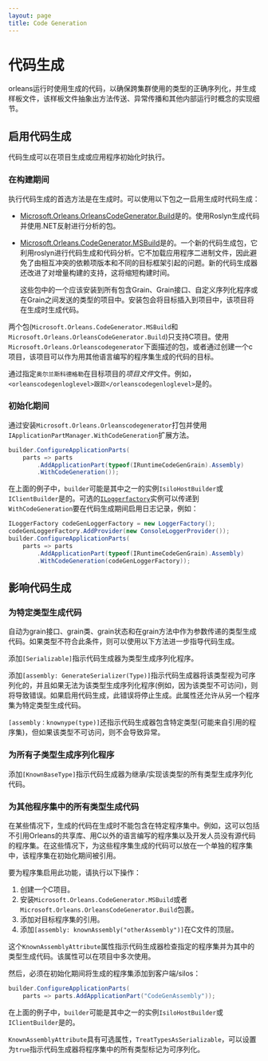 ```yaml
---
layout: page
title: Code Generation
---
```


# 代码生成

orleans运行时使用生成的代码，以确保跨集群使用的类型的正确序列化，并生成样板文件，该样板文件抽象出方法传送、异常传播和其他内部运行时概念的实现细节。

## 启用代码生成

代码生成可以在项目生成或应用程序初始化时执行。

### 在构建期间

执行代码生成的首选方法是在生成时。可以使用以下包之一启用生成时代码生成：

-   [Microsoft.Orleans.OrleansCodeGenerator.Build](https://www.nuget.org/packages/Microsoft.Orleans.OrleansCodeGenerator.Build/)是的。使用Roslyn生成代码并使用.NET反射进行分析的包。
-   [Microsoft.Orleans.CodeGenerator.MSBuild](https://www.nuget.org/packages/Microsoft.Orleans.CodeGenerator.MSBuild/)是的。一个新的代码生成包，它利用roslyn进行代码生成和代码分析。它不加载应用程序二进制文件，因此避免了由相互冲突的依赖项版本和不同的目标框架引起的问题。新的代码生成器还改进了对增量构建的支持，这将缩短构建时间。

    这些包中的一个应该安装到所有包含Grain、Grain接口、自定义序列化程序或在Grain之间发送的类型的项目中。安装包会将目标插入到项目中，该项目将在生成时生成代码。

两个包(`Microsoft.Orleans.CodeGenerator.MSBuild`和`Microsoft.Orleans.OrleansCodeGenerator.Build`)只支持C项目。使用`Microsoft.Orleans.Orleanscodegenerator`下面描述的包，或者通过创建一个c项目，该项目可以作为用其他语言编写的程序集生成的代码的目标。

通过指定`奥尔兰斯科德格勒`在目标项目的*项目文件*文件。例如，`<orleanscodegenloglevel>跟踪</orleanscodegenloglevel>`是的。

### 初始化期间

通过安装`Microsoft.Orleans.Orleanscodegenerator`打包并使用`IApplicationPartManager.WithCodeGeneration`扩展方法。

```csharp
builder.ConfigureApplicationParts(
    parts => parts
        .AddApplicationPart(typeof(IRuntimeCodeGenGrain).Assembly)
        .WithCodeGeneration());
```

在上面的例子中，`builder`可能是其中之一的实例`IsiloHostBuilder`或`IClientBuilder`是的。可选的[`ILoggerfactory`](https://docs.microsoft.com/en-us/dotnet/api/microsoft.extensions.logging.iloggerfactory)实例可以传递到`WithCodeGeneration`要在代码生成期间启用日志记录，例如：

```csharp
ILoggerFactory codeGenLoggerFactory = new LoggerFactory();
codeGenLoggerFactory.AddProvider(new ConsoleLoggerProvider());
builder.ConfigureApplicationParts(
    parts => parts
        .AddApplicationPart(typeof(IRuntimeCodeGenGrain).Assembly)
        .WithCodeGeneration(codeGenLoggerFactory));
```

## 影响代码生成

### 为特定类型生成代码

自动为grain接口、grain类、grain状态和在grain方法中作为参数传递的类型生成代码。如果类型不符合此条件，则可以使用以下方法进一步指导代码生成。

添加`[Serializable]`指示代码生成器为类型生成序列化程序。

添加`[assembly: GenerateSerializer(Type)]`指示代码生成器将该类型视为可序列化的，并且如果无法为该类型生成序列化程序(例如，因为该类型不可访问)，则将导致错误。如果启用代码生成，此错误将停止生成。此属性还允许从另一个程序集为特定类型生成代码。

`[assembly：knownype(type)]`还指示代码生成器包含特定类型(可能来自引用的程序集)，但如果该类型不可访问，则不会导致异常。

### 为所有子类型生成序列化程序

添加`[KnownBaseType]`指示代码生成器为继承/实现该类型的所有类型生成序列化代码。

### 为其他程序集中的所有类型生成代码

在某些情况下，生成的代码在生成时不能包含在特定程序集中。例如，这可以包括不引用Orleans的共享库、用C以外的语言编写的程序集以及开发人员没有源代码的程序集。在这些情况下，为这些程序集生成的代码可以放在一个单独的程序集中，该程序集在初始化期间被引用。

要为程序集启用此功能，请执行以下操作：

1.  创建一个C项目。
2.  安装`Microsoft.Orleans.CodeGenerator.MSBuild`或者`Microsoft.Orleans.OrleansCodeGenerator.Build`包裹。
3.  添加对目标程序集的引用。
4.  添加`[assembly: knownAssembly("otherAssembly")]`在C文件的顶层。

这个`KnownAssemblyAttribute`属性指示代码生成器检查指定的程序集并为其中的类型生成代码。该属性可以在项目中多次使用。

然后，必须在初始化期间将生成的程序集添加到客户端/silos：

```csharp
builder.ConfigureApplicationParts(
    parts => parts.AddApplicationPart("CodeGenAssembly"));
```

在上面的例子中，`builder`可能是其中之一的实例`IsiloHostBuilder`或`IClientBuilder`是的。

`KnownAssemblyAttribute`具有可选属性，`TreatTypesAsSerializable`，可以设置为`true`指示代码生成器将程序集中的所有类型标记为可序列化。
